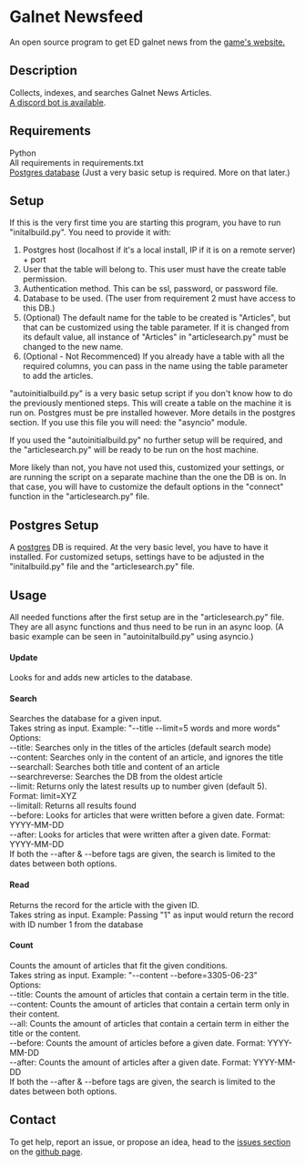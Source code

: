 # Galnet Newsfeed
An open source program to get ED galnet news from the [game's website.](https://community.elitedangerous.com/)
 
## Description
Collects, indexes, and searches Galnet News Articles.\
[A discord bot is available](https://discordapp.com/api/oauth2/authorize?client_id=624620325090361354&permissions=379968&scope=bot).

## Requirements
Python\
All requirements in requirements.txt\
[Postgres database](https://www.postgresql.org/) (Just a very basic setup is required. More on that later.)

## Setup
If this is the very first time you are starting this program, you have to run "initalbuild.py". You need to provide it with:
1. Postgres host (localhost if it's a local install, IP if it is on a remote server) + port
2. User that the table will belong to. This user must have the create table permission.
3. Authentication method. This can be ssl, password, or password file.
4. Database to be used. (The user from requirement 2 must have access to this DB.)
5. (Optional) The default name for the table to be created is "Articles", but that can be customized using the table parameter. If it is changed from its default value, all instance of "Articles" in "articlesearch.py" must be changed to the new name.
6. (Optional - Not Recommenced) If you already have a table with all the required columns, you can pass in the name using the table parameter to add the articles. 


"autoinitialbuild.py" is a very basic setup script if you don't know how to do the previously mentioned steps. This will create a table on the machine it is run on. Postgres must be pre installed however. More details in the postgres section. If you use this file you will need: the "asyncio" module.

If you used the "autoinitialbuild.py" no further setup will be required, and the "articlesearch.py" will be ready to be run on the host machine.

More likely than not, you have not used this, customized your settings, or are running the script on a separate machine than the one the DB is on. In that case, you will have to customize the default options in the "connect" function in the "articlesearch.py" file.

## Postgres Setup
A [postgres](https://www.postgresql.org/) DB is required. At the very basic level, you have to have it installed. For customized setups, settings have to be adjusted in the "initalbuild.py" file and the "articlesearch.py" file. 

## Usage
All needed functions after the first setup are in the "articlesearch.py" file. They are all async functions and thus need to be run in an async loop. (A basic example can be seen in "autoinitalbuild.py" using asyncio.)

#### Update
Looks for and adds new articles to the database.

#### Search
Searches the database for a given input.\
Takes string as input. Example: "--title --limit=5 words and more words"\
Options:\
--title: Searches only in the titles of the articles (default search mode)\
--content: Searches only in the content of an article, and ignores the title\
--searchall: Searches both title and content of an article\
--searchreverse: Searches the DB from the oldest article\
--limit: Returns only the latest results up to number given (default 5). Format: limit=XYZ\
--limitall: Returns all results found\
--before: Looks for articles that were written before a given date. Format: YYYY-MM-DD\
--after: Looks for articles that were written after a given date. Format: YYYY-MM-DD\
If both the --after & --before tags are given, the search is limited to the dates between both options.

#### Read
Returns the record for the article with the given ID.\
Takes string as input. Example: Passing "1" as input would return the record with ID number 1 from the database

#### Count
Counts the amount of articles that fit the given conditions.\
Takes string as input. Example: "--content --before=3305-06-23"\
Options:\
--title: Counts the amount of articles that contain a certain term in the title.\
--content: Counts the amount of articles that contain a certain term only in their content.\
--all: Counts the amount of articles that contain a certain term in either the title or the content.\
--before: Counts the amount of articles before a given date. Format: YYYY-MM-DD\
--after: Counts the amount of articles after a given date. Format: YYYY-MM-DD\
If both the --after & --before tags are given, the search is limited to the dates between both options.

## Contact
To get help, report an issue, or propose an idea, head to the [issues section](https://github.com/Scaleios/Galnet-Newsfeed/issues) on the [github page](https://github.com/Scaleios/Galnet-Newsfeed/).